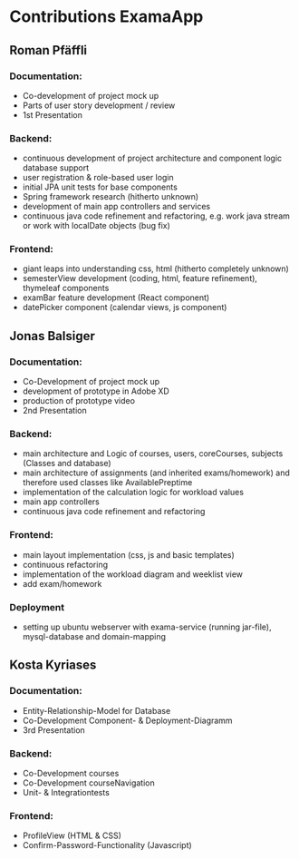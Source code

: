 # Contributions ExamaApp

## Roman Pfäffli
### Documentation:
- Co-development of project mock up
- Parts of user story development / review
- 1st Presentation

### Backend:
- continuous development of project architecture and component logic database support
- user registration & role-based user login
- initial JPA unit tests for base components
- Spring framework research (hitherto unknown)
- development of main app controllers and services
- continuous java code refinement and refactoring, e.g. work java stream or work with localDate objects (bug fix)

### Frontend:
- giant leaps into understanding css, html (hitherto completely unknown) 
- semesterView development (coding, html, feature refinement), thymeleaf components
- examBar feature development (React component)
- datePicker component (calendar views, js component)


## Jonas Balsiger
### Documentation:
- Co-Development of project mock up
- development of prototype in Adobe XD
- production of prototype video
- 2nd Presentation

### Backend:
- main architecture and Logic of courses, users, coreCourses, subjects (Classes and database)
- main architecture of assignments (and inherited exams/homework) and therefore used classes like AvailablePreptime
- implementation of the calculation logic for workload values
- main app controllers
- continuous java code refinement and refactoring

### Frontend:
- main layout implementation (css, js and basic templates)
- continuous refactoring
- implementation of the workload diagram and weeklist view
- add exam/homework

### Deployment
- setting up ubuntu webserver with exama-service (running jar-file), mysql-database and domain-mapping


## Kosta Kyriases
### Documentation:
- Entity-Relationship-Model for Database
- Co-Development Component- & Deployment-Diagramm
- 3rd Presentation

### Backend:
- Co-Development courses
- Co-Development courseNavigation 
- Unit- & Integrationtests

### Frontend:
- ProfileView (HTML & CSS)
- Confirm-Password-Functionality (Javascript)



